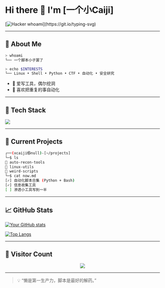 # Hi there 👋 I'm [一个小Caiji]

[![Hacker whoami](https://readme-typing-svg.herokuapp.com?font=Fira+Code&color=00F718&lines=root%40null:~%24+whoami;sleep+1;echo+"%5B%2A%5D+UID%3A+0+%28root%29";sleep=1;echo+"%5B%2A%5D+GID%3A+0xDEADBEEF";)](https://git.io/typing-svg)

---

## 🚀 About Me

```bash
> whoami
└── 一个脚本小子罢了

> echo $INTERESTS
└── Linux • Shell • Python • CTF • 自动化 • 安全研究
```

- 🧪 爱写工具，偶尔挖洞
- 🔁 喜欢把重复的事自动化

---

## 🧰 Tech Stack

<p align="left">
  <img src="https://skillicons.dev/icons?i=linux,bash,python,git,docker,vscode,js,html,css" />
</p>

---

## 📂 Current Projects

```bash
┌──(xcaiji㉿null)-[~/projects]
└─$ ls
📁 auto-recon-tools
📁 linux-utils
📁 weird-scripts
└─$ cat now.md
[✓] 自动化脚本合集 (Python + Bash)
[✓] 信息收集工具
[ ] 渗透小工具写到一半
```

---

## 📈 GitHub Stats

[![Your GitHub stats](https://github-readme-stats.vercel.app/api?username=Xcaiji6&show_icons=true&theme=radical)](https://github.com/Xcaiji6)

[![Top Langs](https://github-readme-stats.vercel.app/api/top-langs/?username=Xcaiji6&layout=compact&theme=radical)](https://github.com/Xcaiji6)

---

## 👀 Visitor Count

<p align="center"> 
  <img src="https://profile-counter.glitch.me/Xcaiji6/count.svg" />
</p>

---

> 💡 “懒是第一生产力，脚本是最好的解药。”
